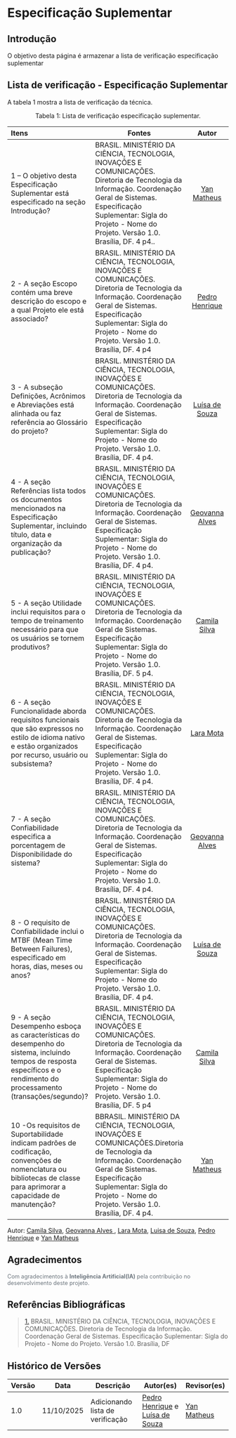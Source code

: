 # Especificação Suplementar

## Introdução

O objetivo desta página é armazenar a lista de verificação especificação suplementar

## Lista de verificação - Especificação Suplementar

A tabela 1 mostra a lista de verificação da técnica.

<figcaption align="center">Tabela 1: Lista de verificação especificação suplementar.</figcaption>

| Itens                                                                                                                                                                      | Fontes                                                                                                                                                                                                                                     |                         Autor                         |   Acesso   |              Fotos              |
| :------------------------------------------------------------------------------------------------------------------------------------------------------------------------- | ------------------------------------------------------------------------------------------------------------------------------------------------------------------------------------------------------------------------------------------ | :---------------------------------------------------: | :--------: | :-----------------------------: |
| 1 – O objetivo desta Especificação Suplementar está especificado na seção Introdução?                                                                                      | BRASIL. MINISTÉRIO DA CIÊNCIA, TECNOLOGIA, INOVAÇÕES E COMUNICAÇÕES. Diretoria de Tecnologia da Informação. Coordenação Geral de Sistemas. Especificação Suplementar: Sigla do Projeto - Nome do Projeto. Versão 1.0. Brasília, DF. 4 p4.. |   [Yan Matheus](https://github.com/Yanmatheus0812)    | 11/10/2025 | [Foto](https://ibb.co/nM6tN7kb) |
| 2 \- A seção Escopo contém uma breve descrição do escopo e a qual Projeto ele está associado?                                                                              | BRASIL. MINISTÉRIO DA CIÊNCIA, TECNOLOGIA, INOVAÇÕES E COMUNICAÇÕES. Diretoria de Tecnologia da Informação. Coordenação Geral de Sistemas. Especificação Suplementar: Sigla do Projeto - Nome do Projeto. Versão 1.0. Brasília, DF. 4 p4   |  [Pedro Henrique](https://github.com/pedrohpsantos)   | 11/10/2025 | [Foto](https://ibb.co/Z69vsZ71) |
| 3 \- A subseção Definições, Acrônimos e Abreviações está alinhada ou faz referência ao Glossário do projeto?                                                               | BRASIL. MINISTÉRIO DA CIÊNCIA, TECNOLOGIA, INOVAÇÕES E COMUNICAÇÕES. Diretoria de Tecnologia da Informação. Coordenação Geral de Sistemas. Especificação Suplementar: Sigla do Projeto - Nome do Projeto. Versão 1.0. Brasília, DF. 4 p4.  |    [Luísa de Souza](https://github.com/luisa12ll)     | 11/10/2025 | [Foto](https://ibb.co/3yt138X8) |
| 4 \- A seção Referências lista todos os documentos mencionados na Especificação Suplementar, incluindo título, data e organização da publicação?                           | BRASIL. MINISTÉRIO DA CIÊNCIA, TECNOLOGIA, INOVAÇÕES E COMUNICAÇÕES. Diretoria de Tecnologia da Informação. Coordenação Geral de Sistemas. Especificação Suplementar: Sigla do Projeto - Nome do Projeto. Versão 1.0. Brasília, DF. 4 p4.  | [Geovanna Alves](https://github.com/GeovannaUmbelino) | 11/10/2025 | [Foto](https://ibb.co/3yt138X8) |
| 5 \- A seção Utilidade inclui requisitos para o tempo de treinamento necessário para que os usuários se tornem produtivos?                                                 | BRASIL. MINISTÉRIO DA CIÊNCIA, TECNOLOGIA, INOVAÇÕES E COMUNICAÇÕES. Diretoria de Tecnologia da Informação. Coordenação Geral de Sistemas. Especificação Suplementar: Sigla do Projeto - Nome do Projeto. Versão 1.0. Brasília, DF. 5 p4.  |    [Camila Silva](https://github.com/CamilaSilvaC)    | 11/10/2025 | [Foto](https://ibb.co/sd2y3NHz) |
| 6 \- A seção Funcionalidade aborda requisitos funcionais que são expressos no estilo de idioma nativo e estão organizados por recurso, usuário ou subsistema?              | BRASIL. MINISTÉRIO DA CIÊNCIA, TECNOLOGIA, INOVAÇÕES E COMUNICAÇÕES. Diretoria de Tecnologia da Informação. Coordenação Geral de Sistemas. Especificação Suplementar: Sigla do Projeto - Nome do Projeto. Versão 1.0. Brasília, DF. 4 p4.  |       [Lara Mota](https://github.com/mel14-hub)       | 11/10/2025 | [Foto](https://ibb.co/h1JtyNkg) |
| 7 \- A seção Confiabilidade especifica a porcentagem de Disponibilidade do sistema?                                                                                        | BRASIL. MINISTÉRIO DA CIÊNCIA, TECNOLOGIA, INOVAÇÕES E COMUNICAÇÕES. Diretoria de Tecnologia da Informação. Coordenação Geral de Sistemas. Especificação Suplementar: Sigla do Projeto - Nome do Projeto. Versão 1.0. Brasília, DF. 4 p4.  | [Geovanna Alves](https://github.com/GeovannaUmbelino) | 11/10/2025 | [Foto](https://ibb.co/LXXQk8HB) |
| 8 \- O requisito de Confiabilidade inclui o MTBF (Mean Time Between Failures), especificado em horas, dias, meses ou anos?                                                 | BRASIL. MINISTÉRIO DA CIÊNCIA, TECNOLOGIA, INOVAÇÕES E COMUNICAÇÕES. Diretoria de Tecnologia da Informação. Coordenação Geral de Sistemas. Especificação Suplementar: Sigla do Projeto - Nome do Projeto. Versão 1.0. Brasília, DF. 4 p4.  |    [Luísa de Souza](https://github.com/luisa12ll)     | 11/10/2025 | [Foto](https://ibb.co/LXbjLgzB) |
| 9 \- A seção Desempenho esboça as características do desempenho do sistema, incluindo tempos de resposta específicos e o rendimento do processamento (transações/segundo)? | BRASIL. MINISTÉRIO DA CIÊNCIA, TECNOLOGIA, INOVAÇÕES E COMUNICAÇÕES. Diretoria de Tecnologia da Informação. Coordenação Geral de Sistemas. Especificação Suplementar: Sigla do Projeto - Nome do Projeto. Versão 1.0. Brasília, DF. 5 p4   |    [Camila Silva](https://github.com/CamilaSilvaC)    | 11/10/2025 | [Foto](https://ibb.co/rGNJw5Rz) |
| 10 \-Os requisitos de Suportabilidade indicam padrões de codificação, convenções de nomenclatura ou bibliotecas de classe para aprimorar a capacidade de manutenção?       | BBRASIL. MINISTÉRIO DA CIÊNCIA, TECNOLOGIA, INOVAÇÕES E COMUNICAÇÕES.Diretoria de Tecnologia da Informação. Coordenação Geral de Sistemas. Especificação Suplementar: Sigla do Projeto - Nome do Projeto. Versão 1.0. Brasília, DF. 4 p4.  |   [Yan Matheus](https://github.com/Yanmatheus0812)    | 11/10/2025 | [Foto](https://ibb.co/KjdXMsrh) |

Autor: <a href="https://github.com/CamilaSilvaC">Camila Silva</a>, <a  href="https://github.com/GeovannaUmbelino"> Geovanna Alves </a>, <a href="https://github.com/mel14-hub">Lara Mota</a>, <a href="https://github.com/luisa12ll">Luisa de Souza</a>, <a href="https://github.com/pedrohpsantos">Pedro Henrique</a> e <a href="https://github.com/Yanmatheus0812">Yan Matheus</a>


## Agradecimentos

<div style="text-align:left; font-size:0.9em; color:#6c757d; margin-top:1em;">
  Com agradecimentos à <b>Inteligência Artificial(IA)</b> pela contribuição no desenvolvimento deste projeto.
</div>



## Referências Bibliográficas

> <a id="RP1" href="#tec">1.</a> BRASIL. MINISTÉRIO DA CIÊNCIA, TECNOLOGIA, INOVAÇÕES E COMUNICAÇÕES. Diretoria de Tecnologia da Informação. Coordenação Geral de Sistemas. Especificação Suplementar: Sigla do Projeto - Nome do Projeto. Versão 1.0. Brasília, DF

## Histórico de Versões

| Versão | Data       | Descrição                        | Autor(es)                                                                                           | Revisor(es)                                      |
| ------ | ---------- | -------------------------------- | --------------------------------------------------------------------------------------------------- | ------------------------------------------------ |
| 1.0    | 11/10/2025 | Adicionando lista de verificação | [Pedro Henrique](https://github.com/pedrohpsantos) e [Luísa de Souza](https://github.com/luisa12ll) | [Yan Matheus](https://github.com/Yanmatheus0812) |
